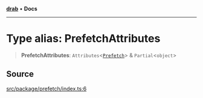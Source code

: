 [**drab**](/docs/README.md) • **Docs**

---

# Type alias: PrefetchAttributes

> **PrefetchAttributes**: `Attributes`\<[`Prefetch`](/docs/classes/Prefetch.md)\> & `Partial`\<`object`\>

## Source

[src/package/prefetch/index.ts:6](https://github.com/rossrobino/components/blob/48c98b10e173fadbab032543d3a85f26875ed206/src/package/prefetch/index.ts#L6)
